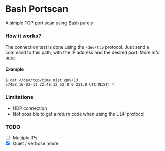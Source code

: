 # Bash Portscan
A simple TCP port scan using Bash purely

### How it works?
The connection test is done using the `/dev/tcp` protocol. Just send a command to this path, with the IP address and the desired port. More info [here](http://www.tldp.org/LDP/abs/html/devref1.html).

#### Example
```
$ cat </dev/tcp/time.nist.gov/13
57458 16-03-11 22:48:12 53 0 0 211.8 UTC(NIST) *
```

### Limitations
* UDP connection
 * Not possible to get a return code when using the UDP protocol
 
### TODO
- [ ] Multiple IPs
- [x] Quiet / verbose mode
